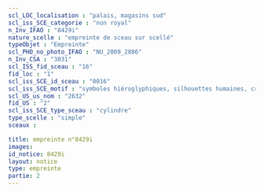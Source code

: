 ```yaml
---
scl_LOC_localisation : "palais, magasins sud"
scl_iss_SCE_categorie : "non royal"
n_Inv_IFAO : "8429i"
nature_scelle : "empreinte de sceau sur scellé"
typeObjet : "Empreinte"
scl_PHO_no_photo_IFAO : "NU_2009_2886"
n_Inv_CSA : "3031"
scl_ISS_fid_sceau : "16"
fid_loc : "1"
scl_iss_SCE_id_sceau : "0016"
scl_iss_SCE_motif : "symboles hiéroglyphiques, silhouettes humaines, crocodiles tête-bêche, singes par paires, vautours, insectes, acrobate..."
scl_US_us_nom : "2632"
fid_US : "2"
scl_iss_SCE_type_sceau : "cylindre"
type_scelle : "simple"
sceaux :

title: empreinte n°8429i
images: 
id_notice: 8429i
layout: notice
type: empreinte
partie: 2
---
```

